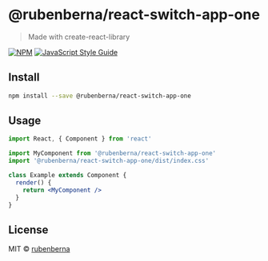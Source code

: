 # @rubenberna/react-switch-app-one

> Made with create-react-library

[![NPM](https://img.shields.io/npm/v/@rubenberna/react-switch-app-one.svg)](https://www.npmjs.com/package/@rubenberna/react-switch-app-one) [![JavaScript Style Guide](https://img.shields.io/badge/code_style-standard-brightgreen.svg)](https://standardjs.com)

## Install

```bash
npm install --save @rubenberna/react-switch-app-one
```

## Usage

```jsx
import React, { Component } from 'react'

import MyComponent from '@rubenberna/react-switch-app-one'
import '@rubenberna/react-switch-app-one/dist/index.css'

class Example extends Component {
  render() {
    return <MyComponent />
  }
}
```

## License

MIT © [rubenberna](https://github.com/rubenberna)
